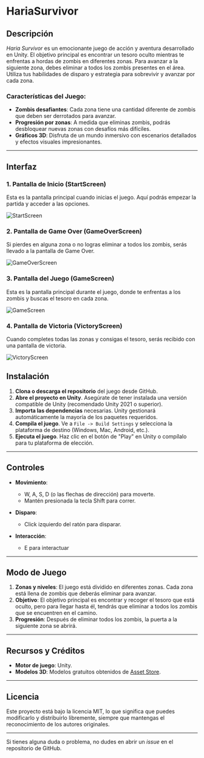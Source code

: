 # HariaSurvivor

## Descripción

*Haria Survivor* es un emocionante juego de acción y aventura desarrollado en Unity. El objetivo principal es encontrar un tesoro oculto mientras te enfrentas a hordas de zombis en diferentes zonas. Para avanzar a la siguiente zona, debes eliminar a todos los zombis presentes en el área. Utiliza tus habilidades de disparo y estrategia para sobrevivir y avanzar por cada zona.

### Características del Juego:
- **Zombis desafiantes**: Cada zona tiene una cantidad diferente de zombis que deben ser derrotados para avanzar.
- **Progresión por zonas**: A medida que eliminas zombis, podrás desbloquear nuevas zonas con desafíos más difíciles.
- **Gráficos 3D**: Disfruta de un mundo inmersivo con escenarios detallados y efectos visuales impresionantes.

---
## Interfaz

### 1. **Pantalla de Inicio (StartScreen)**

Esta es la pantalla principal cuando inicias el juego. Aquí podrás empezar la partida y acceder a las opciones.

![StartScreen](./imagenes/startScreen.png)

### 2. **Pantalla de Game Over (GameOverScreen)**

Si pierdes en alguna zona o no logras eliminar a todos los zombis, serás llevado a la pantalla de Game Over.

![GameOverScreen](./imagenes/gameOverScreen.png)

### 3. **Pantalla del Juego (GameScreen)**

Esta es la pantalla principal durante el juego, donde te enfrentas a los zombis y buscas el tesoro en cada zona.

![GameScreen](./imagenes/gameScreen.png)

### 4. **Pantalla de Victoria (VictoryScreen)**

Cuando completes todas las zonas y consigas el tesoro, serás recibido con una pantalla de victoria.

![VictoryScreen](./imagenes/victoryScreen.png)

## Instalación

1. **Clona o descarga el repositorio** del juego desde GitHub.
2. **Abre el proyecto en Unity**. Asegúrate de tener instalada una versión compatible de Unity (recomendado Unity 2021 o superior).
3. **Importa las dependencias** necesarias. Unity gestionará automáticamente la mayoría de los paquetes requeridos.
4. **Compila el juego**. Ve a `File -> Build Settings` y selecciona la plataforma de destino (Windows, Mac, Android, etc.).
5. **Ejecuta el juego**. Haz clic en el botón de "Play" en Unity o compílalo para tu plataforma de elección.

---

## Controles

- **Movimiento**:  
  - W, A, S, D (o las flechas de dirección) para moverte.
  - Mantén presionada la tecla Shift para correr.

- **Disparo**:
  - Click izquierdo del ratón para disparar.

- **Interacción**:
  - E para interactuar
---

## Modo de Juego

1. **Zonas y niveles**: El juego está dividido en diferentes zonas. Cada zona está llena de zombis que deberás eliminar para avanzar.
3. **Objetivo**: El objetivo principal es encontrar y recoger el tesoro que está oculto, pero para llegar hasta él, tendrás que eliminar a todos los zombis que se encuentren en el camino.
4. **Progresión**: Después de eliminar todos los zombis, la puerta a la siguiente zona se abrirá.

---

## Recursos y Créditos

- **Motor de juego**: Unity.
- **Modelos 3D**: Modelos gratuitos obtenidos de [Asset Store](https://assetstore.unity.com/).
---

## Licencia

Este proyecto está bajo la licencia MIT, lo que significa que puedes modificarlo y distribuirlo libremente, siempre que mantengas el reconocimiento de los autores originales.

---

Si tienes alguna duda o problema, no dudes en abrir un *issue* en el repositorio de GitHub.
